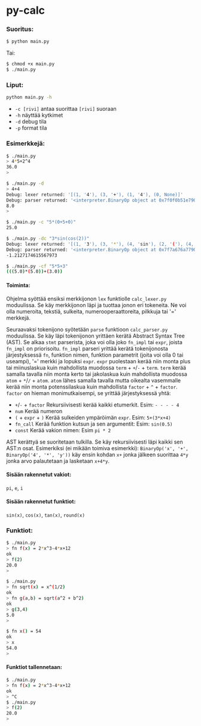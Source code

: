 # py-calc

### Suoritus:
```bash
$ python main.py
```
Tai:
```bash
$ chmod +x main.py
$ ./main.py
```
### Liput:
```bash
python main.py -h
```
- `-c [rivi]` antaa suorittaa `[rivi]` suoraan
- `-h` näyttää kytkimet
- `-d` debug tila
- `-p` format tila



### Esimerkkejä:
```bash
$ ./main.py
> 4*5+2^4
36.0
> 
```
```bash
$ ./main.py -d
> 4+4
Debug: lexer returned: '[(1, '4'), (3, '+'), (1, '4'), (0, None)]'
Debug: parser returned: '<interpreter.BinaryOp object at 0x7f0f0b51e790>'
8.0
> 
```
```bash
$ ./main.py -c "5*(0+5+0)"
25.0
```
```bash
$ ./main.py -dc "3*sin(cos(2))"
Debug: lexer returned: '[(1, '3'), (3, '*'), (4, 'sin'), (2, '('), (4, 'cos'), (2, '('), (1, '2'), (2, ')'), (2, ')'), (0, None)]'
Debug: parser returned: '<interpreter.BinaryOp object at 0x7f7a676a7790>'
-1.2127174615567973
```
```bash
$ ./main.py -cf "5*5+3"
(((5.0)*(5.0))+(3.0))
```



#### Toiminta:
Ohjelma syöttää ensiksi merkkijonon `lex` funktiolle `calc_lexer.py` moduulissa. Se käy merkkijonon läpi ja tuottaa jonon eri tokeneita. Ne voi olla numeroita, tekstiä, sulkeita, numerooperaattoreita, pilkkuja tai '=' merkkejä.

Seuraavaksi tokenijono syötetään `parse` funktioon `calc_parser.py` moduulissa. Se käy läpi tokenijonon yrittäen kerätä Abstract Syntax Tree (AST). Se alkaa `stmt` parserista, joka voi olla joko `fn_impl` tai `expr`, joista `fn_impl` on priorisoitu. `fn_impl` parseri yrittää kerätä tokenijonosta järjestyksessä `fn`, funktion nimen, funktion parametrit (joita voi olla 0 tai useampi), '=' merkki ja lopuksi `expr`. `expr` puolestaan kerää niin monta plus tai miinuslaskua kuin mahdollista muodossa `term` + `+`/`-` + `term`. `term` kerää samalla tavalla niin monta kerto tai jakolaskua kuin mahdollista muodossa `atom` + `*`/`/` + `atom`. `atom` lähes samalla tavalla mutta oikealta vasemmalle kerää niin monta potenssilaskua kuin mahdollista `factor` + `^` + `factor`. `factor` on hieman monimutkaisempi, se yrittää järjestyksessä yhtä:
- `+`/`-` + `factor`
	Rekursiivisesti kerää kaikki etumerkit. Esim: `- - - - 4`
- `num`
	Kerää numeron
- `(` + `expr` + `)`
	Kerää sulkeiden ympäröimän `expr`. Esim: `5+(3*x+4)`
- `fn_call`
	Kerää funktion kutsun ja sen argumentit: Esim: `sin(0.5)`
- `const`
	Kerää vakion nimen: Esim `pi * 2`

AST kerättyä se suoritetaan tulkilla. Se käy rekursiivisesti läpi kaikki sen AST:n osat. Esimerkiksi (ei mikään toimiva esimerkki): `BinaryOp('x', '+', BinaryOp('4', '*', 'y'))` käy ensin kohdan `x+` jonka jälkeen suorittaa `4*y` jonka arvo palautetaan ja lasketaan `x+4*y`.

#### Sisään rakennetut vakiot:
`pi`, `e`, `i`
#### Sisään rakennetut funktiot:
`sin(x)`, `cos(x)`, `tan(x)`, `round(x)`

### Funktiot:
```bash
$ ./main.py
> fn f(x) = 2*x^3-4*x+12
ok
> f(2)
20.0
> 
```
```bash
$ ./main.py
> fn sqrt(x) = x^(1/2)
ok
> fn g(a,b) = sqrt(a^2 + b^2)
ok
> g(3,4)
5.0
> 
```
```bash
$ fn x() = 54
ok
> x
54.0
> 
```
#### Funktiot tallennetaan:
```bash
$ ./main.py
> fn f(x) = 2*x^3-4*x+12
ok
> ^C
$ ./main.py
> f(2)
20.0
> 
```